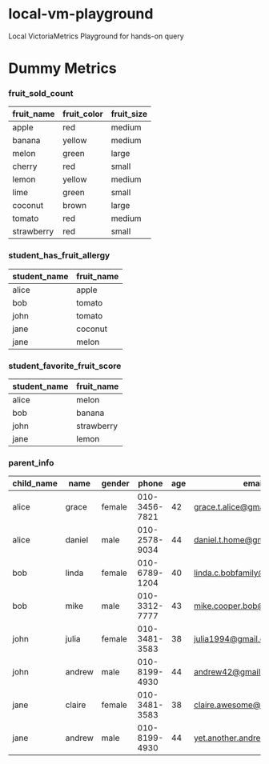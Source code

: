 # local-vm-playground

Local VictoriaMetrics Playground for hands-on query

# Dummy Metrics

### fruit_sold_count

| fruit_name | fruit_color | fruit_size |
|------------|-------------|------------|
| apple      | red         | medium     |
| banana     | yellow      | medium     |
| melon      | green       | large      |
| cherry     | red         | small      |
| lemon      | yellow      | medium     |
| lime       | green       | small      |
| coconut    | brown       | large      |
| tomato     | red         | medium     |
| strawberry | red         | small      |

### student_has_fruit_allergy

| student_name | fruit_name |
|--------------|------------|
| alice        | apple      |
| bob          | tomato     |
| john         | tomato     |
| jane         | coconut    |
| jane         | melon      |

### student_favorite_fruit_score

| student_name | fruit_name |
|--------------|------------|
| alice        | melon      |
| bob          | banana     |
| john         | strawberry |
| jane         | lemon      |

### parent_info

| child_name | name   | gender | phone         | age | email                        |
|------------|--------|--------|---------------|-----|------------------------------|
| alice      | grace  | female | 010-3456-7821 | 42  | grace.t.alice@gmail.com      |
| alice      | daniel | male   | 010-2578-9034 | 44  | daniel.t.home@gmail.com      |
| bob        | linda  | female | 010-6789-1204 | 40  | linda.c.bobfamily@gmail.com  |
| bob        | mike   | male   | 010-3312-7777 | 43  | mike.cooper.bob@gmail.com    |
| john       | julia  | female | 010-3481-3583 | 38  | julia1994@gmail.com          |
| john       | andrew | male   | 010-8199-4930 | 44  | andrew42@gmail.com           |
| jane       | claire | female | 010-3481-3583 | 38  | claire.awesome@gmail.com     |
| jane       | andrew | male   | 010-8199-4930 | 44  | yet.another.andrew@gmail.com |
